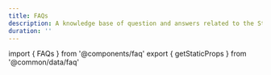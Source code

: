 ```yaml
---
title: FAQs
description: A knowledge base of question and answers related to the Stacks ecosystem.
duration: ''
---
```


import { FAQs } from '@components/faq'
export { getStaticProps } from '@common/data/faq'

<FAQs sections={props.sections} />
